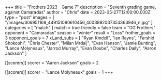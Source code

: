 +++
title = "Frothers 2023 - Game 7"
description = "Seventh grading game, against Camaradas"
author = "Chris"
date = 2023-05-27T12:00:00.000Z
type = "post"
images = [
  "/images/306951168_449151080610456_4003892037354363946_n.jpg"
]
categories = [ "match" ]
match = true
friendly = false
team = "OG Frothers"
opponent = "Camaradas"
season = "winter"
result = "Loss"
frother_goals = 3
opponent_goals = 7
xi_and_subs = [
  "Ryan Kindell",
  "Ian Rayns",
  "Farshid Shokoohi",
  "Chris Chester",
  "Milan Mrdalj",
  "Evan Hanson",
  "Jamie Bunting",
  "Lance Molyneaux",
  "Jarrod Murray",
  "Evan Doube",
  "Charles Daily",
  "Aaron Jackson"
]

[[scorers]]
scorer = "Aaron Jackson"
goals = 2

[[scorers]]
scorer = "Lance Molyneaux"
goals = 1
+++

